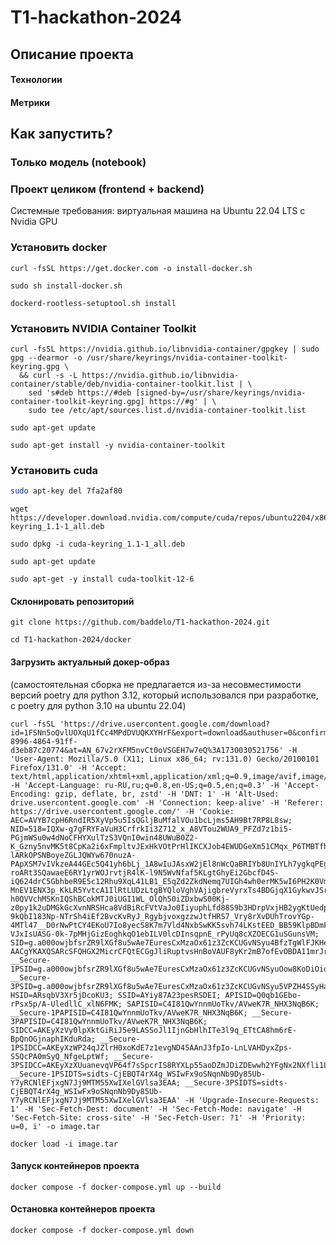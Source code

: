 # T1-hackathon-2024

## Описание проекта

#### Технологии

#### Метрики


## Как запустить?

### 

### Только модель (notebook)

### Проект целиком (frontend + backend)

Системные требования: виртуальная машина на Ubuntu 22.04 LTS с Nvidia GPU

### Установить docker

```shell
curl -fsSL https://get.docker.com -o install-docker.sh
```
```shell
sudo sh install-docker.sh
```
```shell
dockerd-rootless-setuptool.sh install
```

### Установить NVIDIA Container Toolkit 

```shell
curl -fsSL https://nvidia.github.io/libnvidia-container/gpgkey | sudo gpg --dearmor -o /usr/share/keyrings/nvidia-container-toolkit-keyring.gpg \
  && curl -s -L https://nvidia.github.io/libnvidia-container/stable/deb/nvidia-container-toolkit.list | \
    sed 's#deb https://#deb [signed-by=/usr/share/keyrings/nvidia-container-toolkit-keyring.gpg] https://#g' | \
    sudo tee /etc/apt/sources.list.d/nvidia-container-toolkit.list
```
```shell
sudo apt-get update
```

```shell
sudo apt-get install -y nvidia-container-toolkit
```

### Уcтановить cuda

```bash
sudo apt-key del 7fa2af80
```
```shell
wget https://developer.download.nvidia.com/compute/cuda/repos/ubuntu2204/x86_64/cuda-keyring_1.1-1_all.deb
```
```shell
sudo dpkg -i cuda-keyring_1.1-1_all.deb
```
```shell
sudo apt-get update
```
```shell
sudo apt-get -y install cuda-toolkit-12-6
```

#### Склонировать репозиторий

```shell
git clone https://github.com/baddelo/T1-hackathon-2024.git
```
```shell
cd T1-hackathon-2024/docker
```

#### Загрузить актуальный докер-образ

(самостоятельная сборка не предлагается из-за несовместимости версий poetry для python 3.12, который использовался при разработке, с poetry для python 3.10 на ubuntu 22.04)

```shell
curl -fsSL 'https://drive.usercontent.google.com/download?id=1FSNn5oQvlUOXqU1fCc4MPdDVUQKXYHrF&export=download&authuser=0&confirm=t&uuid=35cebddf-8996-4864-91ff-d3eb87c20774&at=AN_67v2rXFM5nvCt0oVSGEH7w7eQ%3A1730030521756' -H 'User-Agent: Mozilla/5.0 (X11; Linux x86_64; rv:131.0) Gecko/20100101 Firefox/131.0' -H 'Accept: text/html,application/xhtml+xml,application/xml;q=0.9,image/avif,image/webp,image/png,image/svg+xml,*/*;q=0.8' -H 'Accept-Language: ru-RU,ru;q=0.8,en-US;q=0.5,en;q=0.3' -H 'Accept-Encoding: gzip, deflate, br, zstd' -H 'DNT: 1' -H 'Alt-Used: drive.usercontent.google.com' -H 'Connection: keep-alive' -H 'Referer: https://drive.usercontent.google.com/' -H 'Cookie: AEC=AVYB7cpH6RndIR5XyVp5u5IsQGljBuMfalVOu1bcLjms5AH9Bt7RP8L8sw; NID=518=IQXw-g7gFRYFaVuH3CrfrkIi3Z712_x_A8VTou2WUA9_PFZd7z1bi5-PGjmWSu0w4dNoCFHYXulTzS3VQnI0win48UWuB0Z2-K_Gzny5nvMK5t8CpKa2i6xFmpltvJExHkVOtPrHlIKCXJob4EWUDGeXm51CMqx_P6TMBTfhGCl8nb4oQiCwXVLKL7ai96jldbzRfShrBN5F1eiAILyMrUHR-lARkOPSNBoyeZGLJQWYw670nuzA-PApXSM7vIVkzeA44GEc5Q41yh6bLj_1A8wIuJAsxW2jEl8nWcQaBRIYb8UnIYLh7ygkqPEgAgeTQvE_onYe7wg0_pG7IOAame9dK_LzYI325ndxeKEzVRwijzJmmrbSaAUx3kvZP5437DUpGPrS2eUTYb5p9QZ8HwwHnW-roARt3SQawaeE6RY1yrWOJrvtjR4lK-l9N5WvNfaf5KLgtGhyEi2GbcfD4S-iQ624drC5GbhbeR9E5c12Rhu9XqL41LB1_E5qZd2ZkdNemq7UIGh4wh0erMK5wI6PH2K0VmPaYjCwdtt7UxjfLTC58q9z-MnEV1ENX3p_KkLR5YvtcA1IlRtLUDzLtgBYQloVghVAjigbreVyrxTs4BDGjqX1GykwvJSr5AK1X0uYC2dHgPklrXiVjnyPupp0K62bgD0YgaLBn1UARW8ykh02hyNVdwF4UmhwL_ZFCAFZScZHB3YkGGhtqb1-h0QVVchMSKnIQShBCokMTJ0iUGI1WL_OlQh50iZDxbwS00Kj-z0py1k2uDMGkGcXvnNRSHca8VdBiRcFVtVaJo0IiyuphLfd88S9b3HDrpVxjHB2ygKtUedpss6CmeX69ccZivrlQbrGj1xLmBfQwIKEzN-9kQbI183Np-NTrSh4iEf2BvcKvRyJ_RgybjvoxgzzwJtfHRS7_Vry8rXvDUhTrovYGp-4MTl47__D0rNwPtCY4EKoU7Io8yecS8K7m7Vld4NxbSwKK5svh74LKstEED_BB59KlpBDmFx32a-VJxIsUASG-0k-7pMHjGizEoghkqO1ebILV0lcDInsqpnE_rPyUq8cXZOECG1uSGunsVM; SID=g.a000owjbfsrZR9lXGf8u5wAe7EuresCxMzaOx61z3ZcKCUGvNSyu4BfzTgWlFJKHeFDWA3uc-AACgYKAXQSARcSFQHGX2MicrCFQtECGgJliRuptvsHnBoVAUF8yKr2mB7ofEvOBDA11mrJrOF90076; __Secure-1PSID=g.a000owjbfsrZR9lXGf8u5wAe7EuresCxMzaOx61z3ZcKCUGvNSyuOow8KoDiOiokF6bPvWuYxAACgYKAaoSARcSFQHGX2MimoprCqRNdoEJ8_61j20WiRoVAUF8yKq2RpkbzOe5M3JC8MdFdyPU0076; __Secure-3PSID=g.a000owjbfsrZR9lXGf8u5wAe7EuresCxMzaOx61z3ZcKCUGvNSyu5VPZH4SSyHaGhXuhsPLLVgACgYKARoSARcSFQHGX2MitKmoBA14sCtB_cnOezvCdhoVAUF8yKoI27wOPRvIy5bWYFfU2dDC0076; HSID=ARsqbV3Xr5jDcoKU3; SSID=AYiy87A23pesRSDEI; APISID=Q0qb1GEbo-rPsx5p/A-UledllC_xlN6FMK; SAPISID=C4I81QwYnnmUoTkv/AVweK7R_NHX3NqB6K; __Secure-1PAPISID=C4I81QwYnnmUoTkv/AVweK7R_NHX3NqB6K; __Secure-3PAPISID=C4I81QwYnnmUoTkv/AVweK7R_NHX3NqB6K; SIDCC=AKEyXzVy0lpXktGiRiJ5e9LASSoJl1IjnGbHlhITe3l9q_ETtCA8hm6rE-BpQnOGjnaphIKduRda; __Secure-1PSIDCC=AKEyXzWP24qJZlrH0xoKdE7z1evgND45AAnJ3fpIo-LnLVAHDyxZps-S5QcPA0mSyQ_NfgeLptWf; __Secure-3PSIDCC=AKEyXzXUuanevqVP64f7sSpcrIS8RYXLp55aoDZmJDiZDEwwh2YFgNx2NXfli1LaI7pVN6ZAHy_x; __Secure-1PSIDTS=sidts-CjEBQT4rX4g_WSIwFx9oSNqnNb9Dy85Ub-Y7yRCNlEFjxgN7Jj9MTM55XwIXelGVlsa3EAA; __Secure-3PSIDTS=sidts-CjEBQT4rX4g_WSIwFx9oSNqnNb9Dy85Ub-Y7yRCNlEFjxgN7Jj9MTM55XwIXelGVlsa3EAA' -H 'Upgrade-Insecure-Requests: 1' -H 'Sec-Fetch-Dest: document' -H 'Sec-Fetch-Mode: navigate' -H 'Sec-Fetch-Site: cross-site' -H 'Sec-Fetch-User: ?1' -H 'Priority: u=0, i' -o image.tar
```

```shell
docker load -i image.tar
```

#### Запуск контейнеров проекта
```shell
docker compose -f docker-compose.yml up --build
```

#### Остановка контейнеров проекта
```shell
docker compose -f docker-compose.yml down
```
